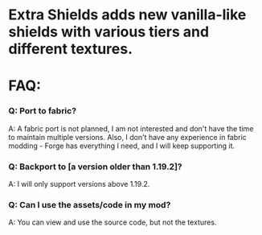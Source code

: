 # Extra Shields adds new vanilla-like shields with various tiers and different textures.

# FAQ:
### Q: Port to fabric?
A: A fabric port is not planned, I am not interested and don't have the time to maintain multiple versions. Also, I don't have any experience in fabric modding - Forge has everything I need, and I will keep supporting it.

### Q: Backport to [a version older than 1.19.2]?
A: I will only support versions above 1.19.2.

### Q: Can I use the assets/code in my mod?
A: You can view and use the source code, but not the textures.
